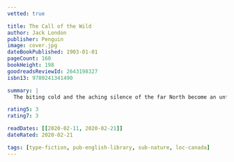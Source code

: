 ```yaml
---
vetted: true

title: The Call of the Wild
author: Jack London
publisher: Penguin
image: cover.jpg
dateBookPublished: 1903-01-01
pageCount: 160
bookHeight: 198
goodreadsReviewId: 2643198327
isbn13: 9780241341490

summary: |
  The biting cold and the aching silence of the far North become an unforgettable backdrop for Jack London's vivid, rousing, superbly realistic wilderness adventure stories featuring the author's unique knowledge of the Yukon and the behaviour of humans and animals facing nature at its cruellest.

rating5: 3
rating7: 3

readDates: [[2020-02-11, 2020-02-21]]
dateRated: 2020-02-21

tags: [type-fiction, pub-english-library, sub-nature, loc-canada]
---
```

